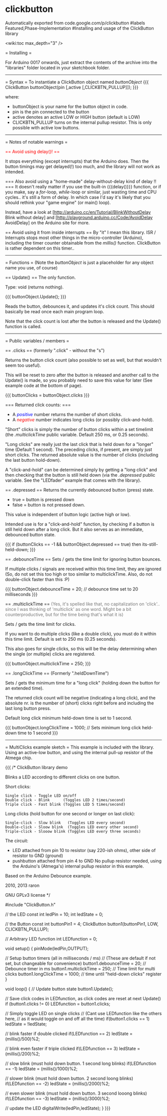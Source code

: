 # clickbutton
Automatically exported from code.google.com/p/clickbutton
#labels Featured,Phase-Implementation
#Installing and usage of the ClickButton library

<wiki:toc max_depth="3" />

= Installing =

For Arduino 0017 onwards, just extract the contents of the archive into the "libraries" folder located in your sketchbook folder.

----

= Syntax =
To instantiate a ClickButton object named _buttonObject_
{{{
ClickButton buttonObject(pin [,active [,CLICKBTN_PULLUP]]);
}}}

where:
 * buttonObject is your name for the button object in code.
 * pin is the pin connected to the button
 * active denotes an active LOW or HIGH button (default is LOW)
 * CLICKBTN_PULLUP turns on the internal pullup resistor. This is only possible with active low buttons.


----

= Notes of notable warnings =

<font color = "FF0000">
== Avoid using delay()! ==
</font>

It stops everything (except interrupts) that the Arduino does. Then the button timings may get delayed(!) too much, and the library will not work as intended.

=== Also avoid using a "home-made" delay-without-delay kind of delay !! ===
It doesn't really matter if you use the built-in {{{delay()}}} function, or if you make, say a _for_-loop, _while_-loop or similar, just wasting time and CPU cycles.. it's still a form of delay. In which case I'd say it's likely that you should rethink your "game engine" (or main() loop).

Instead, have a look at [http://arduino.cc/en/Tutorial/BlinkWithoutDelay Blink without delay] and [http://playground.arduino.cc/Code/AvoidDelay AvoidDelay] on the Arduino site for more.


== Avoid using it from inside interrupts ==
By "it" I mean this library. ISR / Interrupts stops most other things in the micro-controller (Arduino), including the timer counter obtainable from the _millis()_ function. ClickButton is rather dependent on this timer..


----



= Functions =
(Note the _buttonObject_ is just a placeholder for any object name you use, of course)

== Update() ==
The only function.

Type: void (returns nothing).

{{{
buttonObject.Update();
}}}

Reads the button, debounces it, and updates it's click count.
This should basically be read once each main program loop.

Note that the click count is lost after the button is released and the Update() function is called.

----

= Public variables / members =


== .clicks ==
(formerly ".click" - without the "s")

Returns the button click count (also possible to set as well, but that wouldn't seem too useful).

This will be reset to zero after the button is released and another call to the Update() is made, so you probably need to save this value for later (See example code at the bottom of page).

{{{
buttonClicks = buttonObject.clicks
}}}


=== Returned click counts: ===

 * A <font color="0000FF">*positive*</font> number returns the number of short clicks.
 * A <font color="FF0000">*negative*</font> number indicates long clicks (or possibly click-and-hold).

"Short" clicks is simply the number of button clicks within a set timelimit (the _.multiclickTime_ public variable. Default 250 ms, or 0.25 seconds).

"Long clicks" are really just the last click that is held down for a "longer" time (Default 1 second). The preceding clicks, if present, are simply just short clicks. The returned absolute value is the number of clicks (including the last button hold-down). 

A "click-and-hold" can be determined simply by getting a "long click" and then checking that the button is still held down (via the _.depressed_ public variable. See the "LEDfader" example that comes with the library).



== .depressed ==
Returns the currently debounced button (press) state.

 * true = button is pressed down
 * false = button is not pressed down.

This value is independent of button logic (active high or low).

Intended use is for a "click-and-hold" function, by checking if a button is still held down after a long click. But it also serves as an immediate, debounced button state.

{{{
if (buttonClicks == -1 && buttonObject.depressed == true) then its-still-held-down;
}}}



== .debounceTime ==
Sets / gets the time limit for ignoring button bounces.

If multiple clicks / signals are received within this time limit, they are ignored (So, do not set this too high or too similar to multiclickTime. Also, do not double-click faster than this :P)

{{{
buttonObject.debounceTime = 20;   // debounce time set to 20 milliseconds
}}}



== .multiclickTime ==
<font color="#777777">(Yes, it's spelled like that, no capitalization on 'click'.. since I was thinking of 'multiclick' as one word. Might be a bit counterproductive, but for the time being that's what it is)</font>

Sets / gets the time limit for clicks.

If you want to do multiple clicks (like a double click), you must do it within this time limit. Default is set to 250 ms (0.25 seconds).

This also goes for single clicks, so this will be the delay determining when the single (or multiple) clicks are registered.

{{{
buttonObject.multiclickTime = 250;
}}}



== .longClickTime ==
(Formerly ".heldDownTime")

Sets / gets the minimum time for a "long click" (holding down the button for an extended time).

The returned click count will be negative (indicating a long click), and the absolute nr. is the number of (short) clicks right before and including the last long button press. 

Default long click minimum held-down time is set to 1 second.

{{{
buttonObject.longClickTime = 1000;  // Sets minimum long click held-down time to 1 second
}}}

----


= MultiClicks example sketch =
This example is included with the library. Using an active-low button, and using the internal pull-up resistor of the Atmega chip.

{{{
/* ClickButton library demo

  Blinks a LED according to different clicks on one button.
  
  Short clicks:

    Single click - Toggle LED on/off
    Double click - Blink      (Toggles LED 2 times/second)
    Triple click - Fast blink (Toggles LED 5 times/second)
    
  Long clicks (hold button for one second or longer on last click):
    
    Single-click - Slow blink   (Toggles LED every second)
    Double-click - Sloow blink  (Toggles LED every other second)
    Triple-click - Slooow blink (Toggles LED every three seconds)


  The circuit:
  - LED attached from pin 10 to resistor (say 220-ish ohms), other side of resistor to GND (ground)
  - pushbutton attached from pin 4 to GND
  No pullup resistor needed, using the Arduino's (Atmega's) internal pullup resistor in this example.

  Based on the Arduino Debounce example.

  2010, 2013 raron
 
 GNU GPLv3 license
*/

#include "ClickButton.h"

// the LED
const int ledPin = 10;
int ledState = 0;

// the Button
const int buttonPin1 = 4;
ClickButton button1(buttonPin1, LOW, CLICKBTN_PULLUP);

// Arbitrary LED function 
int LEDfunction = 0;


void setup()
{
  pinMode(ledPin,OUTPUT);  

  // Setup button timers (all in milliseconds / ms)
  // (These are default if not set, but changeable for convenience)
  button1.debounceTime   = 20;   // Debounce timer in ms
  button1.multiclickTime = 250;  // Time limit for multi clicks
  button1.longClickTime  = 1000; // time until "held-down clicks" register
}


void loop()
{
  // Update button state
  button1.Update();

  // Save click codes in LEDfunction, as click codes are reset at next Update()
  if (button1.clicks != 0) LEDfunction = button1.clicks;
  

  // Simply toggle LED on single clicks
  // (Cant use LEDfunction like the others here,
  //  as it would toggle on and off all the time)
  if(button1.clicks == 1) ledState = !ledState;

  // blink faster if double clicked
  if(LEDfunction == 2) ledState = (millis()/500)%2;

  // blink even faster if triple clicked
  if(LEDfunction == 3) ledState = (millis()/200)%2;

  // slow blink (must hold down button. 1 second long blinks)
  if(LEDfunction == -1) ledState = (millis()/1000)%2;

  // slower blink (must hold down button. 2 second loong blinks)
  if(LEDfunction == -2) ledState = (millis()/2000)%2;

  // even slower blink (must hold down button. 3 second looong blinks)
  if(LEDfunction == -3) ledState = (millis()/3000)%2;


  // update the LED
  digitalWrite(ledPin,ledState);
}
}}}
